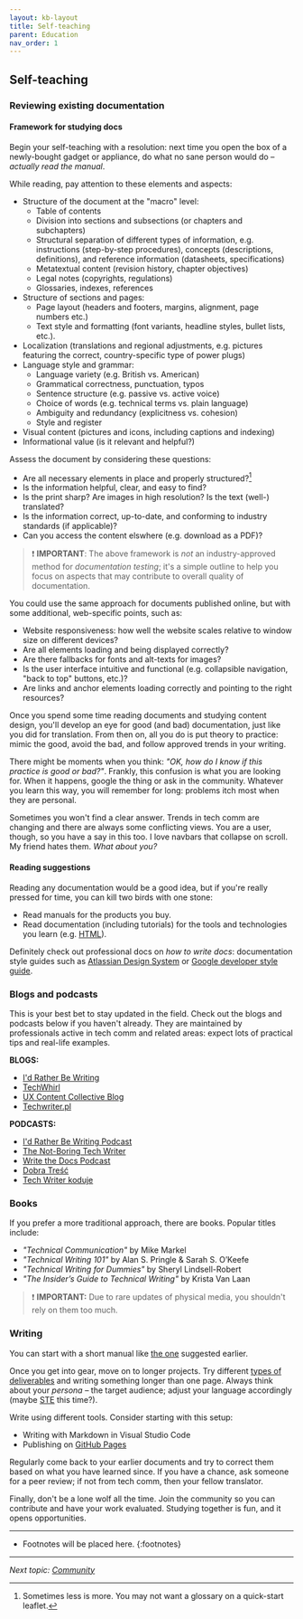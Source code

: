 ```yaml
---
layout: kb-layout
title: Self-teaching
parent: Education
nav_order: 1
---
```


## Self-teaching

### Reviewing existing documentation

#### Framework for studying docs

Begin your self-teaching with a resolution: next time you open the box of a newly-bought gadget or appliance, do what no sane person would do – *actually read the manual*.  

While reading, pay attention to these elements and aspects:

* Structure of the document at the "macro" level:
  * Table of contents
  * Division into sections and subsections (or chapters and subchapters)
  * Structural separation of different types of information, e.g. instructions (step-by-step procedures), concepts (descriptions, definitions), and reference information (datasheets, specifications)
  * Metatextual content (revision history, chapter objectives)
  * Legal notes (copyrights, regulations)
  * Glossaries, indexes, references
* Structure of sections and pages:
  * Page layout (headers and footers, margins, alignment, page numbers etc.)
  * Text style and formatting (font variants, headline styles, bullet lists, etc.).
* Localization (translations and regional adjustments, e.g. pictures featuring the correct, country-specific type of power plugs)
* Language style and grammar:
  * Language variety (e.g. British vs. American)
  * Grammatical correctness, punctuation, typos
  * Sentence structure (e.g. passive vs. active voice)
  * Choice of words (e.g. technical terms vs. plain language)
  * Ambiguity and redundancy (explicitness vs. cohesion)
  * Style and register
* Visual content (pictures and icons, including captions and indexing)
* Informational value (is it relevant and helpful?)

Assess the document by considering these questions:

* Are all necessary elements in place and properly structured?[^1]
* Is the information helpful, clear, and easy to find?
* Is the print sharp? Are images in high resolution? Is the text (well-) translated?
* Is the information correct, up-to-date, and conforming to industry standards (if applicable)?
* Can you access the content elswhere (e.g. download as a PDF)?

> ❗ **IMPORTANT**: The above framework is *not* an industry-approved method for *documentation testing*; it's a simple outline to help you focus on aspects that may contribute to overall quality of documentation.

You could use the same approach for documents published online, but with some additional, web-specific points, such as:

* Website responsiveness: how well the website scales relative to window size on different devices?
* Are all elements loading and being displayed correctly?
* Are there fallbacks for fonts and alt-texts for images?
* Is the user interface intuitive and functional (e.g. collapsible navigation, "back to top" buttons, etc.)?
* Are links and anchor elements loading correctly and pointing to the right resources?

Once you spend some time reading documents and studying content design, you'll develop an eye for good (and bad) documentation, just like you did for translation. From then on, all you do is put theory to practice: mimic the good, avoid the bad, and follow approved trends in your writing.  

There might be moments when you think: *"OK, how do I know if this practice is good or bad?"*. Frankly, this confusion is what you are looking for. When it happens, google the thing or ask in the community. Whatever you learn this way, you will remember for long: problems itch most when they are personal.  

Sometimes you won't find a clear answer. Trends in tech comm are changing and there are always some conflicting views. You are a user, though, so you have a say in this too. I love navbars that collapse on scroll. My friend hates them. *What about you?*  

#### Reading suggestions

Reading any documentation would be a good idea, but if you're really pressed for time, you can kill two birds with one stone: 

* Read manuals for the products you buy.
* Read documentation (including tutorials) for the tools and technologies you learn (e.g. [HTML](https://developer.mozilla.org/en-US/docs/Web/HTML)).

Definitely check out professional docs on *how to write docs*: documentation style guides such as [Atlassian Design System](https://atlassian.design/) or [Google developer style guide](https://developers.google.com/style).

### Blogs and podcasts

This is your best bet to stay updated in the field. Check out the blogs and podcasts below if you haven't already. They are maintained by professionals active in tech comm and related areas: expect lots of practical tips and real-life examples.  

**BLOGS:**  

* [I'd Rather Be Writing](https://idratherbewriting.com/)  
* [TechWhirl](https://techwhirl.com/)  
* [UX Content Collective Blog](https://uxcontent.com/blog/)   
* [Techwriter.pl](http://techwriter.pl/)  

**PODCASTS:**  

* [I'd Rather Be Writing Podcast](https://open.spotify.com/show/4HeOZfPGMMfViOhVS40QBD?si=d6238929395845f0&nd=1)  
* [The Not-Boring Tech Writer](https://www.thenotboringtechwriter.com/)  
* [Write the Docs Podcast](https://podcast.writethedocs.org/)  
* [Dobra Treść](https://open.spotify.com/show/6p75JAzFfnW8uuHQzS5jTs?si=0595b22a3a07424a&nd=1)  
* [Tech Writer koduje](https://techwriterkoduje.pl/)  

### Books

If you prefer a more traditional approach, there are books. Popular titles include:  

* *"Technical Communication"* by Mike Markel
* *"Technical Writing 101"* by Alan S. Pringle & Sarah S. O’Keefe
* *"Technical Writing for Dummies"* by Sheryl Lindsell-Robert
* *"The Insider’s Guide to Technical Writing"* by Krista Van Laan

> ❗ **IMPORTANT:** Due to rare updates of physical media, you shouldn't rely on them too much.  

### Writing

You can start with a short manual like [the one](../../02-overview/4-is-technical-writing-for-me/index.md/#try-before-you-buy) suggested earlier.

Once you get into gear, move on to longer projects. Try different [types of deliverables](../../04-learning-the-basics/2-types-of-deliverables/) and writing something longer than one page. Always think about your *persona* – the target audience; adjust your language accordingly (maybe [STE](../../04-learning-the-basics/2-content-design/index.md/#ste-and-plain-english) this time?).  

Write using different tools. Consider starting with this setup:

* Writing with Markdown in Visual Studio Code
* Publishing on [GitHub Pages](../../07-employment/1-portfolio/index.md/#publishing-on-github-pages)

Regularly come back to your earlier documents and try to correct them based on what you have learned since. If you have a chance, ask someone for a peer review; if not from tech comm, then your fellow translator.

Finally, don't be a lone wolf all the time. Join the community so you can contribute and have your work evaluated. Studying together is fun, and it opens opportunities.  

[^1]: Sometimes less is more. You may not want a glossary on a quick-start leaflet.  

---

* Footnotes will be placed here.
{:footnotes}

---

*Next topic: [Community](../2-community/)*